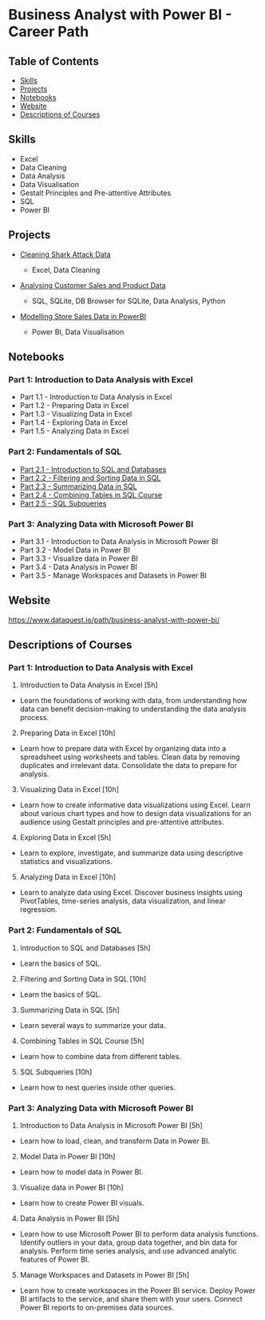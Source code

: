 # Business Analyst with Power BI - Career Path

## Table of Contents
- [Skills](#skills)
- [Projects](#projects)
- [Notebooks](#notebooks)
- [Website](#website)
- [Descriptions of Courses](#descriptions-of-courses)

## Skills

- Excel
- Data Cleaning
- Data Analysis
- Data Visualisation
- Gestalt Principles and Pre-attentive Attributes
- SQL
- Power BI

## Projects

- [Cleaning Shark Attack Data](https://github.com/oxbbar/course-business-analyst-with-power-bi/tree/main/part_1/analysing-shark-data)
    - Excel, Data Cleaning
    
- [Analysing Customer Sales and Product Data](https://github.com/oxbbar/course-business-analyst-with-power-bi/blob/main/part_2/analysing-customer-sales-and-product-data/analysing-customer-sales-and-product-data.ipynb)
    - SQL, SQLite, DB Browser for SQLite, Data Analysis, Python
    
- [Modelling Store Sales Data in PowerBI](https://github.com/oxbbar/course-business-analyst-with-power-bi/blob/main/part_3/modelling-store-sales-data-in-powerbi/)
    - Power BI, Data Visualisation

## Notebooks

### Part 1: Introduction to Data Analysis with Excel
- Part 1.1 - Introduction to Data Analysis in Excel
- Part 1.2 - Preparing Data in Excel
- Part 1.3 - Visualizing Data in Excel
- Part 1.4 - Exploring Data in Excel
- Part 1.5 - Analyzing Data in Excel

### Part 2: Fundamentals of SQL
- [Part 2.1 - Introduction to SQL and Databases](https://github.com/oxbbar/course-business-analyst-with-power-bi/blob/main/part_2/p2-1-introduction-to-sql-and-databases.ipynb)
- [Part 2.2 - Filtering and Sorting Data in SQL](https://github.com/oxbbar/course-business-analyst-with-power-bi/blob/main/part_2/p2-2-filtering-and-sorting-data-in-sql.ipynb)
- [Part 2.3 - Summarizing Data in SQL](https://github.com/oxbbar/course-business-analyst-with-power-bi/blob/main/part_2/p2-3-summarizing-data-in-sql.ipynb)
- [Part 2.4 - Combining Tables in SQL Course](https://github.com/oxbbar/course-business-analyst-with-power-bi/blob/main/part_2/p2-4-combining-tables-in-sql-course.ipynb)
- [Part 2.5 - SQL Subqueries](https://github.com/oxbbar/course-business-analyst-with-power-bi/blob/main/part_2/p2-5-sql-subqueries.ipynb)

### Part 3: Analyzing Data with Microsoft Power BI
- Part 3.1 - Introduction to Data Analysis in Microsoft Power BI
- Part 3.2 - Model Data in Power BI
- Part 3.3 - Visualize data in Power BI
- Part 3.4 - Data Analysis in Power BI
- Part 3.5 - Manage Workspaces and Datasets in Power BI

## Website

https://www.dataquest.io/path/business-analyst-with-power-bi/

## Descriptions of Courses

### Part 1: Introduction to Data Analysis with Excel

1. Introduction to Data Analysis in Excel [5h]
- Learn the foundations of working with data, from understanding how data can benefit decision-making to understanding the data analysis process.

2. Preparing Data in Excel [10h]
- Learn how to prepare data with Excel by organizing data into a spreadsheet using worksheets and tables. Clean data by removing duplicates and irrelevant data. Consolidate the data to prepare for analysis.

3. Visualizing Data in Excel [10h]
- Learn how to create informative data visualizations using Excel. Learn about various chart types and how to design data visualizations for an audience using Gestalt principles and pre-attentive attributes.

4. Exploring Data in Excel [5h]
- Learn to explore, investigate, and summarize data using descriptive statistics and visualizations.

5. Analyzing Data in Excel [10h]
- Learn to analyze data using Excel. Discover business insights using PivotTables, time-series analysis, data visualization, and linear regression.

### Part 2: Fundamentals of SQL

1. Introduction to SQL and Databases [5h]
- Learn the basics of SQL.

2. Filtering and Sorting Data in SQL [10h]
- Learn the basics of SQL.

3. Summarizing Data in SQL [5h]
- Learn several ways to summarize your data.

4. Combining Tables in SQL Course [5h]
- Learn how to combine data from different tables.

5. SQL Subqueries [10h]
- Learn how to nest queries inside other queries.

### Part 3: Analyzing Data with Microsoft Power BI

1. Introduction to Data Analysis in Microsoft Power BI [5h]
- Learn how to load, clean, and transform Data in Power BI.

2. Model Data in Power BI [10h]
- Learn how to model data in Power BI.

3. Visualize data in Power BI [10h]
- Learn how to create Power BI visuals.

4. Data Analysis in Power BI [5h]
- Learn how to use Microsoft Power BI to perform data analysis functions. Identify outliers in your data, group data together, and bin data for analysis. Perform time series analysis, and use advanced analytic features of Power BI.

5. Manage Workspaces and Datasets in Power BI [5h]
- Learn how to create workspaces in the Power BI service. Deploy Power BI artifacts to the service, and share them with your users. Connect Power BI reports to on-premises data sources.
